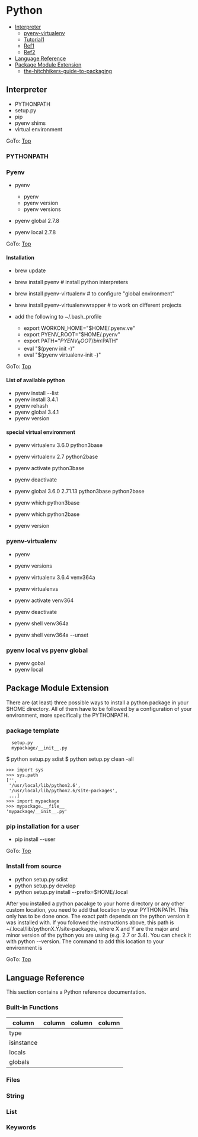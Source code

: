 # Python

- [Interpreter](#interpreter)
     - [pyenv-virtualenv](https://github.com/pyenv/pyenv-virtualenv) 
     - [Tutorial1](https://medium.com/@henriquebastos/the-definitive-guide-to-setup-my-python-workspace-628d68552e14)
     - [Ref1](https://medium.com/@jordanthomasg/python-development-on-macos-with-pyenv-virtualenv-ec583b92934c)
     - [Ref2](https://pybee.org/contributing/how/first-time/setup/)     
- [Language Reference](#language-reference)
- [Package Module Extension](#package-module-extension)
     - [the-hitchhikers-guide-to-packaging](https://the-hitchhikers-guide-to-packaging.readthedocs.io/en/latest/quickstart.html)


## Interpreter

- PYTHONPATH
- setup.py
- pip 
- pyenv shims
- virtual environment

GoTo: [Top](#python)

### PYTHONPATH




### Pyenv

- pyenv
    - pyenv 
    - pyenv version
    - pyenv versions   

- pyenv global 2.7.8
- pyenv local 2.7.8



GoTo: [Top](#python)

####  Installation

- brew update 
- brew install pyenv # install python interpreters
- brew install pyenv-virtualenv # to configure "global environment"
- brew install pyenv-virtualenvwrapper # to work on different projects

- add the following to ~/.bash_profile
    - export WORKON_HOME="$HOME/.pyenv.ve"
    - export PYENV_ROOT="$HOME/.pyenv"
    - export PATH="$PYENV_ROOT/bin:$PATH"
    - eval "$(pyenv init -)"
    - eval "$(pyenv virtualenv-init -)"
    

GoTo: [Top](#python)

    
#### List of available python

- pyenv install --list
- pyenv install 3.4.1
- pyenv rehash
- pyenv global 3.4.1
- pyenv version

#### special virtual environment

- pyenv virtualenv 3.6.0 python3base 
- pyenv virtualenv 2.7 python2base
- pyenv activate python3base
- pyenv deactivate


- pyenv global 3.6.0 2.71.13 python3base python2base

- pyenv which python3base
- pyenv which python2base
- pyenv version




### pyenv-virtualenv

- pyenv 
- pyenv versions
- pyenv virtualenv 3.6.4 venv364a
- pyenv virtualenvs

- pyenv activate venv364
- pyenv deactivate

- pyenv shell venv364a
- pyenv shell venv364a --unset


 

### pyenv local vs pyenv global


- pyenv gobal 
- pyenv local 
 


## Package Module Extension

There are (at least) three possible ways to install a python package in your $HOME directory. All of them have to be followed by a configuration of your environment, more specifically the PYTHONPATH.




### package template


```
  setup.py
  mypackage/__init__.py 
```
$ python setup.py sdist
$ python setup.py clean -all

```
>>> import sys
>>> sys.path
['',
 '/usr/local/lib/python2.6',
 '/usr/local/lib/python2.6/site-packages',
 ...]
>>> import mypackage
>>> mypackage.__file__
'mypackage/__init__.py'
```


### pip installation for a user

- pip install --user <packagename>


GoTo: [Top](#python)

### Install from source


- python setup.py sdist
- python setup.py develop
- python setup.py install --prefix=$HOME/.local


After you installed a python pacakge to your home directory or any other custom location, you need to add that location to your PYTHONPATH. This only has to be done once. The exact path depends on the python version it was installed with. If you followed the instructions above, this path is ~/.local/lib/pythonX.Y/site-packages, where X and Y are the major and minor version of the python you are using (e.g. 2.7 or 3.4). You can check it with python --version. The command to add this location to your environment is

GoTo: [Top](#python)


## Language Reference


This section contains a Python reference documentation.

### Built-in Functions

| column | column | column | column |
|--------|--------|--------|--------|
| type | | | |
| isinstance | | |
| locals | | |
| globals | | | 

### Files

### String

### List

### Keywords
